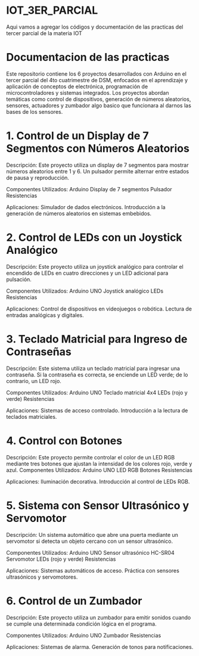 # IOT_3ER_PARCIAL
Aqui vamos a agregar los códigos y documentación de las practicas del tercer parcial de la materia IOT


# Documentacion de las practicas
Este repositorio contiene los 6 proyectos desarrollados con Arduino en el tercer parcial del 4to cuatrimestre de DSM, enfocados en el aprendizaje y aplicación de conceptos de electrónica, programación de microcontroladores y sistemas integrados. Los proyectos abordan temáticas como control de dispositivos, generación de números aleatorios, sensores, actuadores y zumbador algo basico que funcionara al darnos las bases de los sensores.

# 1. Control de un Display de 7 Segmentos con Números Aleatorios

Descripción:
Este proyecto utiliza un display de 7 segmentos para mostrar números aleatorios entre 1 y 6. Un pulsador permite alternar entre estados de pausa y reproducción.

Componentes Utilizados:
Arduino 
Display de 7 segmentos
Pulsador
Resistencias

Aplicaciones:
Simulador de dados electrónicos.
Introducción a la generación de números aleatorios en sistemas embebidos.

# 2. Control de LEDs con un Joystick Analógico
Descripción:
Este proyecto utiliza un joystick analógico para controlar el encendido de LEDs en cuatro direcciones y un LED adicional para pulsación.

Componentes Utilizados:
Arduino UNO
Joystick analógico
LEDs
Resistencias

Aplicaciones:
Control de dispositivos en videojuegos o robótica.
Lectura de entradas analógicas y digitales.

# 3. Teclado Matricial para Ingreso de Contraseñas
Descripción:
Este sistema utiliza un teclado matricial para ingresar una contraseña. Si la contraseña es correcta, se enciende un LED verde; de lo contrario, un LED rojo.

Componentes Utilizados:
Arduino UNO
Teclado matricial 4x4
LEDs (rojo y verde)
Resistencias

Aplicaciones:
Sistemas de acceso controlado.
Introducción a la lectura de teclados matriciales.

# 4. Control con Botones

Descripción:
Este proyecto permite controlar el color de un LED RGB mediante tres botones que ajustan la intensidad de los colores rojo, verde y azul.
Componentes Utilizados:
Arduino UNO
LED RGB
Botones
Resistencias

Aplicaciones:
Iluminación decorativa.
Introducción al control de LEDs RGB.

# 5. Sistema con Sensor Ultrasónico y Servomotor
Descripción:
Un sistema automático que abre una puerta mediante un servomotor si detecta un objeto cercano con un sensor ultrasónico.

Componentes Utilizados:
Arduino UNO
Sensor ultrasónico HC-SR04
Servomotor
LEDs (rojo y verde)
Resistencias

Aplicaciones:
Sistemas automáticos de acceso.
Práctica con sensores ultrasónicos y servomotores.

# 6. Control de un Zumbador
Descripción:
Este proyecto utiliza un zumbador para emitir sonidos cuando se cumple una determinada condición lógica en el programa.

Componentes Utilizados:
Arduino UNO
Zumbador
Resistencias

Aplicaciones:
Sistemas de alarma.
Generación de tonos para notificaciones.
